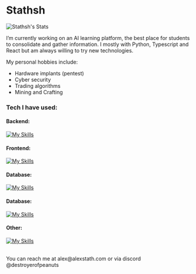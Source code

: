# Stathsh

![Stathsh's Stats](https://github-readme-stats.vercel.app/api?username=Stathsh&theme=prussian&show_icons=true&hide_border=false&count_private=true)

I’m currently working on an AI learning platform, the best place for students to consolidate and gather information. I mostly with Python, Typescript and React but am always willing to try new technologies. 

My personal hobbies include:

- Hardware implants (pentest)
- Cyber security
- Trading algorithms
- Mining and Crafting

### Tech I have used:
#### Backend: 
[![My Skills](https://skillicons.dev/icons?i=java,cpp,python,go,fastapi)](https://skillicons.dev)

#### Frontend:
[![My Skills](https://skillicons.dev/icons?i=php,tailwind,ts,react,nextjs)](https://skillicons.dev)

#### Database:
[![My Skills](https://skillicons.dev/icons?i=r,python,opencv,tensorflow)](https://skillicons.dev)

#### Database:
[![My Skills](https://skillicons.dev/icons?i=sqlite,mysql,supabase,firebase,mongodb)](https://skillicons.dev)

#### Other:
[![My Skills](https://skillicons.dev/icons?i=blender,figma,arduino,raspberrypi)](https://skillicons.dev)

<!--
- 🌱 I’m currently learning ...
- 👯 I’m looking to collaborate on ...
- 🤔 I’m looking for help with ...
-->
<br>
You can reach me at alex@alexstath.com or via discord @destroyerofpeanuts

